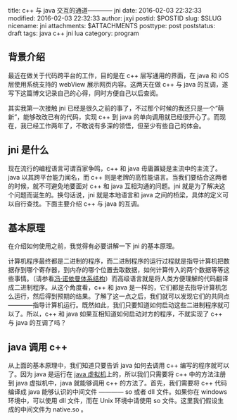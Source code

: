 title: c++ 与 java 交互的通道———— jni
date: 2016-02-03 22:32:33
modified: 2016-02-03 22:32:33
author: jxyi
postid: $POSTID
slug: $SLUG
nicename: jni
attachments: $ATTACHMENTS
posttype: post
poststatus: draft
tags: java c++ jni lua
category: program

## 背景介绍

最近在做关于代码跨平台的工作，目的是在 c++ 层写通用的界面，在 java 和 iOS 层使用系统支持的 webView 展示网页内容。这两天在做 c++ 与 java 的互调，遂写下这篇博文记录自己的心得，同时方便自己以后查阅。

<!--more-->

其实我第一次接触 jni 已经是很久之前的事了，不过那个时候的我还只是一个“萌新”，能够改改已有的代码，实现 c++ 到 java 的单向调用就已经很开心了。而现在，我已经工作两年了，不敢说有多深的领悟，但至少有些自己的体会。

## jni 是什么

现在流行的编程语言可谓百家争鸣，c++ 和 java 毋庸置疑是主流中的主流了。java 以其跨平台能力闻名，而 c++ 则是老牌的高性能语言。当我们要结合这两者的时候，就不可避免地要面对 c++ 和 java 互相沟通的问题。jni 就是为了解决这个问题而诞生的。换句话说，jni 就是本地语言和 java 之间的桥梁，具体的定义可以自行查找。下面主要介绍 c++ 与 java 的互调。

## 基本原理

在介绍如何使用之前，我觉得有必要讲解一下 jni 的基本原理。

计算机程序最终都是二进制的程序，而二进制程序的运行过程就是指导计算机把数据存到哪个寄存器，到内存的哪个位置去取数据，如何计算传入的两个数据等等这些事情。（请参看[冯·诺依曼体系结构](http://baike.baidu.com/view/9427882.htm)）而高级语言就是将人类方便理解的代码翻译成二进制程序。从这个角度看，c++ 和 java 是一样的，它们都是去指导计算机怎么运行，然后得到预期的结果。了解了这一点之后，我们就可以发现它们的共同点————指导计算机运行。既然如此，我们只要知道如何启动这些二进制程序就可以了。所以，c++ 和 java 如果互相知道如何启动对方的程序，不就实现了 c++ 与 java 的互调了吗？

## java 调用 c++

从上面的基本原理中，我们知道只要告诉 java 如何去调用 c++ 编写的程序就可以了。因为 java 是运行在 [java 虚拟机](http://baike.baidu.com/view/374952.htm)上的，所以我们只需要将 c++ 中的方法注册到 java 虚拟机中，java 就能够调用 c++ 的方法了。首先，我们需要将 c++ 代码编译成 java 能够认识的中间文件 ———— so 或者 dll 文件。如果你在 windows 环境中，可以使用 dll 文件，而在 Unix 环境中请使用 so 文件。这里我们假设生成的中间文件为 native.so 。



